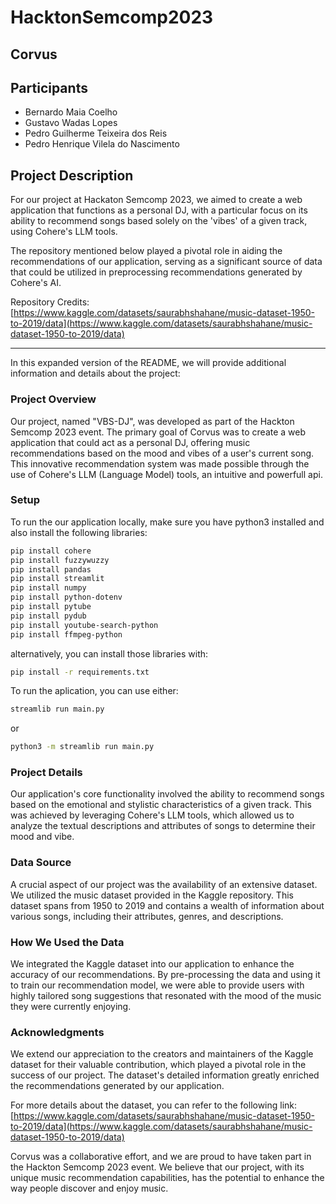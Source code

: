 # HacktonSemcomp2023
## Corvus
## Participants
* Bernardo Maia Coelho
* Gustavo Wadas Lopes
* Pedro Guilherme Teixeira dos Reis
* Pedro Henrique Vilela do Nascimento

## Project Description

For our project at Hackaton Semcomp 2023, we aimed to create a web application that functions as a personal DJ, with a particular focus on its ability to recommend songs based solely on the 'vibes' of a given track, using Cohere's LLM tools.

The repository mentioned below played a pivotal role in aiding the recommendations of our application, serving as a significant source of data that could be utilized in preprocessing recommendations generated by Cohere's AI.

Repository Credits: [https://www.kaggle.com/datasets/saurabhshahane/music-dataset-1950-to-2019/data](https://www.kaggle.com/datasets/saurabhshahane/music-dataset-1950-to-2019/data)

---

In this expanded version of the README, we will provide additional information and details about the project:

### Project Overview

Our project, named "VBS-DJ", was developed as part of the Hackton Semcomp 2023 event. The primary goal of Corvus was to create a web application that could act as a personal DJ, offering music recommendations based on the mood and vibes of a user's current song. This innovative recommendation system was made possible through the use of Cohere's LLM (Language Model) tools, an intuitive and powerfull api.

### Setup
To run the our application locally, make sure you have python3 installed and also install the following libraries:

```bash
pip install cohere
pip install fuzzywuzzy
pip install pandas
pip install streamlit
pip install numpy
pip install python-dotenv
pip install pytube
pip install pydub
pip install youtube-search-python
pip install ffmpeg-python
```

alternatively, you can install those libraries with:
```bash
pip install -r requirements.txt
```

To run the aplication, you can use either:
```bash
streamlib run main.py
```

or
```bash
python3 -m streamlib run main.py
```

### Project Details

Our application's core functionality involved the ability to recommend songs based on the emotional and stylistic characteristics of a given track. This was achieved by leveraging Cohere's LLM tools, which allowed us to analyze the textual descriptions and attributes of songs to determine their mood and vibe.

### Data Source

A crucial aspect of our project was the availability of an extensive dataset. We utilized the music dataset provided in the Kaggle repository. This dataset spans from 1950 to 2019 and contains a wealth of information about various songs, including their attributes, genres, and descriptions.

### How We Used the Data

We integrated the Kaggle dataset into our application to enhance the accuracy of our recommendations. By pre-processing the data and using it to train our recommendation model, we were able to provide users with highly tailored song suggestions that resonated with the mood of the music they were currently enjoying.

### Acknowledgments

We extend our appreciation to the creators and maintainers of the Kaggle dataset for their valuable contribution, which played a pivotal role in the success of our project. The dataset's detailed information greatly enriched the recommendations generated by our application.

For more details about the dataset, you can refer to the following link: [https://www.kaggle.com/datasets/saurabhshahane/music-dataset-1950-to-2019/data](https://www.kaggle.com/datasets/saurabhshahane/music-dataset-1950-to-2019/data)

Corvus was a collaborative effort, and we are proud to have taken part in the Hackton Semcomp 2023 event. We believe that our project, with its unique music recommendation capabilities, has the potential to enhance the way people discover and enjoy music.
